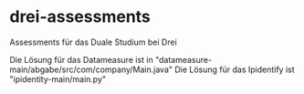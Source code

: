# drei-assessments
Assessments für das Duale Studium bei Drei

Die Lösung für das Datameasure ist in "datameasure-main/abgabe/src/com/company/Main.java"
Die Lösung für das Ipidentify ist "ipidentity-main/main.py"
